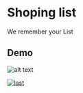
# Shoping list  

We remember your List

## Demo

![alt text](https://i.ibb.co/5WyCsBb/last.gif")



<a href="https://ibb.co/5WyCsBb"><img src="l" alt="last" border="0"></a>